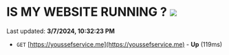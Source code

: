 # IS MY WEBSITE RUNNING ? [![](https://img.shields.io/static/v1?label=Sponsor&message=%E2%9D%A4&logo=GitHub&color=%23fe8e86)](https://github.com/sponsors/<username>)

Last updated: **3/7/2024, 10:32:23 PM**

- `GET` [https://youssefservice.me](https://youssefservice.me) - **Up** (119ms)
